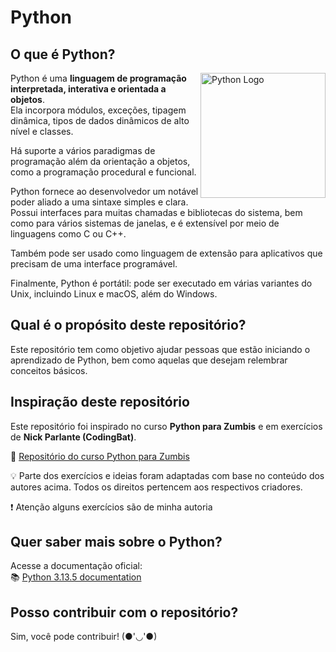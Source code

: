 # Python

## O que é Python?
<img align="right" src="https://static.vecteezy.com/system/resources/previews/012/697/295/non_2x/3d-python-programming-language-logo-free-png.png" alt="Python Logo" width="200" height="200" />

Python é uma **linguagem de programação interpretada, interativa e orientada a objetos**.  
Ela incorpora módulos, exceções, tipagem dinâmica, tipos de dados dinâmicos de alto nível e classes.

Há suporte a vários paradigmas de programação além da orientação a objetos, como a programação procedural e funcional.

Python fornece ao desenvolvedor um notável poder aliado a uma sintaxe simples e clara.  
Possui interfaces para muitas chamadas e bibliotecas do sistema, bem como para vários sistemas de janelas, e é extensível por meio de linguagens como C ou C++.

Também pode ser usado como linguagem de extensão para aplicativos que precisam de uma interface programável.

Finalmente, Python é portátil: pode ser executado em várias variantes do Unix, incluindo Linux e macOS, além do Windows.



## Qual é o propósito deste repositório?

Este repositório tem como objetivo ajudar pessoas que estão iniciando o aprendizado de Python, bem como aquelas que desejam relembrar conceitos básicos.


## Inspiração deste repositório

Este repositório foi inspirado no curso **Python para Zumbis** e em exercícios de **Nick Parlante (CodingBat)**.

🔗 [Repositório do curso Python para Zumbis](https://github.com/fmasanori/PPZ)

💡 Parte dos exercícios e ideias foram adaptadas com base no conteúdo dos autores acima. Todos os direitos pertencem aos respectivos criadores.

❗ Atenção alguns exercícios são de minha autoria 

## Quer saber mais sobre o Python?

Acesse a documentação oficial:  
📚 [Python 3.13.5 documentation](https://docs.python.org/3/)


## Posso contribuir com o repositório?

Sim, você pode contribuir! (●'◡'●)  



